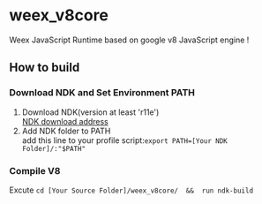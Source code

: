 # weex_v8core
Weex JavaScript Runtime based on  google v8 JavaScript engine !
 
## How to build
### Download NDK and Set Environment PATH  
1. Download NDK(version at least 'r11e')   
[NDK download address](http://developer.android.com/tools/sdk/ndk/index.html)
2. Add NDK folder to PATH   
add this line to your profile script:`export PATH=[Your NDK Folder]/:"$PATH"`

### Compile V8
Excute `cd [Your Source Folder]/weex_v8core/  &&  run ndk-build`    
 
